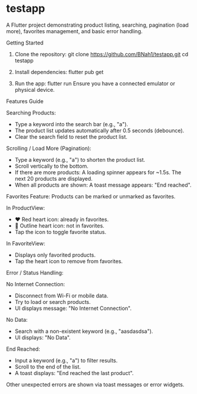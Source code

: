 # testapp

A Flutter project demonstrating product listing, searching, pagination (load more), favorites management, and basic error handling.

Getting Started

1. Clone the repository:
git clone https://github.com/BNah1/testapp.git
cd testapp

2. Install dependencies:
flutter pub get

3. Run the app:
flutter run
Ensure you have a connected emulator or physical device.

Features Guide

Searching Products:
- Type a keyword into the search bar (e.g., "a").
- The product list updates automatically after 0.5 seconds (debounce).
- Clear the search field to reset the product list.

Scrolling / Load More (Pagination):
- Type a keyword (e.g., "a") to shorten the product list.
- Scroll vertically to the bottom.
- If there are more products:
  A loading spinner appears for ~1.5s.
  The next 20 products are displayed.
- When all products are shown:
  A toast message appears: "End reached".

Favorites Feature:
Products can be marked or unmarked as favorites.

In ProductView:
- ❤️ Red heart icon: already in favorites.
- 🤍 Outline heart icon: not in favorites.
- Tap the icon to toggle favorite status.

In FavoriteView:
- Displays only favorited products.
- Tap the heart icon to remove from favorites.

Error / Status Handling:

No Internet Connection:
- Disconnect from Wi-Fi or mobile data.
- Try to load or search products.
- UI displays message: "No Internet Connection".

No Data:
- Search with a non-existent keyword (e.g., "aasdasdsa").
- UI displays: "No Data".

End Reached:
- Input a keyword (e.g., "a") to filter results.
- Scroll to the end of the list.
- A toast displays: "End reached the last product".

Other unexpected errors are shown via toast messages or error widgets.
